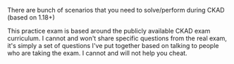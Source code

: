 There are bunch of scenarios that you need to solve/perform during CKAD (based on 1.18+)

This practice exam is based around the publicly available CKAD exam
curriculum. I cannot and won't share specific questions from the real
exam, it's simply a set of questions I've put together based on talking to
people who are taking the exam. I cannot and will not help you cheat.